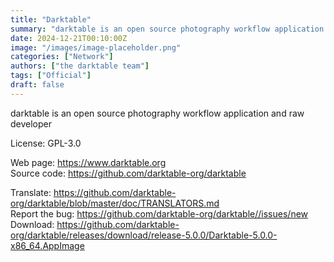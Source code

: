 ```yaml
---
title: "Darktable"
summary: "darktable is an open source photography workflow application and raw developer"
date: 2024-12-21T00:10:00Z
image: "/images/image-placeholder.png"
categories: ["Network"]
authors: ["the darktable team"]
tags: ["Official"]
draft: false
---
```


darktable is an open source photography workflow application and raw developer

License: GPL-3.0

Web page: <https://www.darktable.org>  
Source code: <https://github.com/darktable-org/darktable>

Translate: <https://github.com/darktable-org/darktable/blob/master/doc/TRANSLATORS.md>  
Report the bug: <https://github.com/darktable-org/darktable//issues/new>  
Download: <https://github.com/darktable-org/darktable/releases/download/release-5.0.0/Darktable-5.0.0-x86_64.AppImage>
